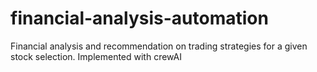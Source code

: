 # financial-analysis-automation
Financial analysis and recommendation on trading strategies for a given stock selection. Implemented with crewAI
